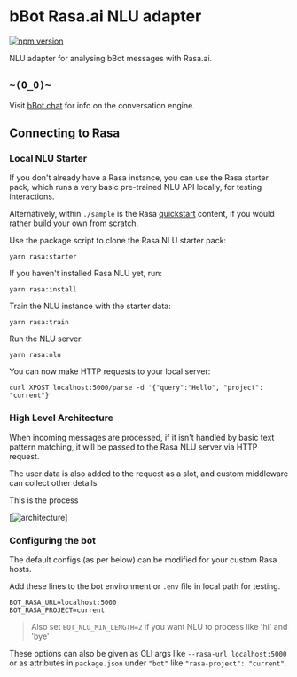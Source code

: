 [quickstart]:  https://rasa.com/docs/core/quickstart/

# bBot Rasa.ai NLU adapter

[![npm version](https://img.shields.io/npm/v/bbot-watson-tone-nlu.svg?style=flat)](https://www.npmjs.com/package/bbot-rasa-nlu)

NLU adapter for analysing bBot messages with Rasa.ai.

## `~(O_O)~`

Visit [bBot.chat](http://bbot.chat/) for info on the conversation engine.

## Connecting to Rasa

### Local NLU Starter

If you don't already have a Rasa instance, you can use the Rasa starter pack,
which runs a very basic pre-trained NLU API locally, for testing interactions.

Alternatively, within `./sample` is the Rasa [quickstart][quickstart] content,
if you would rather build your own from scratch.

Use the package script to clone the Rasa NLU starter pack:

```
yarn rasa:starter
```

If you haven't installed Rasa NLU yet, run:

```
yarn rasa:install
```

Train the NLU instance with the starter data:

```
yarn rasa:train
```

Run the NLU server:

```
yarn rasa:nlu
```

You can now make HTTP requests to your local server:

```
curl XPOST localhost:5000/parse -d '{"query":"Hello", "project": "current"}'
```

### High Level Architecture

When incoming messages are processed, if it isn't handled by basic text pattern
matching, it will be passed to the Rasa NLU server via HTTP request.

The user data is also added to the request as a slot,  and custom middleware can collect
other details 

This is the process 

[![architecture](https://rasa.com/docs/core/_images/rasa_arch_colour.png)]

### Configuring the bot

The default configs (as per below) can be modified for your custom Rasa hosts.

Add these lines to the bot environment or `.env` file in local path for testing.

```
BOT_RASA_URL=localhost:5000
BOT_RASA_PROJECT=current
```

> Also set `BOT_NLU_MIN_LENGTH=2` if you want NLU to process like 'hi' and 'bye'

These options can also be given as CLI args like `--rasa-url localhost:5000` or
as attributes in `package.json` under `"bot"` like `"rasa-project": "current"`.

